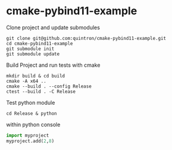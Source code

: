 # cmake-pybind11-example
Clone project and update submodules
```batch
git clone git@github.com:quintron/cmake-pybind11-example.git
cd cmake-pybind11-example
git submodule init
git submodule update
```
Build Project and run tests with cmake
```batch
mkdir build & cd build
cmake -A x64 ..
cmake --build . --config Release
ctest --build . -C Release
```
Test python module
```batch
cd Release & python
```
within python console
```python
import myproject
myproject.add(2,8)
```